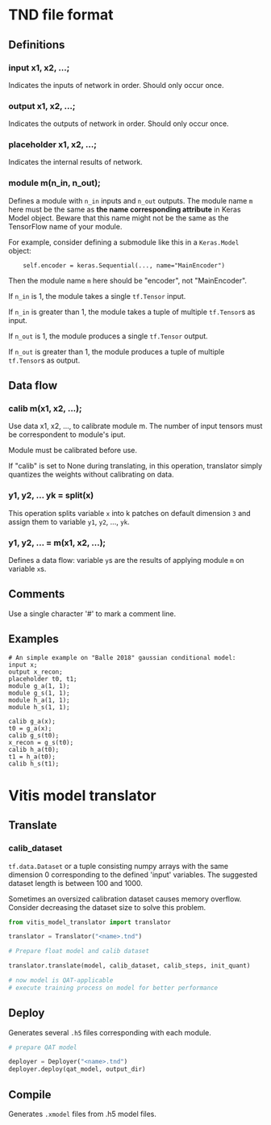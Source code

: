 # TND file format
## Definitions
### input x1, x2, ...;
Indicates the inputs of network in order. Should only occur once.
### output x1, x2, ...;
Indicates the outputs of network in order. Should only occur once.
### placeholder x1, x2, ...;
Indicates the internal results of network. 
### module m(n_in, n_out);
Defines a module with `n_in` inputs and `n_out` outputs. The module name `m` here must be the same as **the name corresponding attribute** in Keras Model object. Beware that this name might not be the same as the TensorFlow name of your module.

For example, consider defining a submodule like this in a `Keras.Model` object:
```
    self.encoder = keras.Sequential(..., name="MainEncoder")
```
Then the module name `m` here should be "encoder", not "MainEncoder".

If `n_in` is 1, the module takes a single `tf.Tensor` input.

If `n_in` is greater than 1, the module takes a tuple of multiple `tf.Tensor`s as input.

If `n_out` is 1, the module produces a single `tf.Tensor` output.

If `n_out` is greater than 1, the module produces a tuple of multiple `tf.Tensor`s as output.



## Data flow
### calib m(x1, x2, ...);
Use data x1, x2, ..., to calibrate module m. The number of input tensors must be correspondent to module's iput.

Module must be calibrated before use.

If "calib" is set to None during translating, in this operation, translator simply quantizes the weights without calibrating on data.

### y1, y2, ... yk = split(x)
This operation splits variable `x` into k patches on default dimension `3` and assign them to variable `y1`, `y2`, ..., `yk`.

### y1, y2, ... = m(x1, x2, ...);
Defines a data flow: variable `y`s are the results of applying module `m` on variable `x`s.


## Comments
Use a single character '#' to mark a comment line.

## Examples
```
# An simple example on "Balle 2018" gaussian conditional model:
input x;
output x_recon;
placeholder t0, t1;
module g_a(1, 1);
module g_s(1, 1);
module h_a(1, 1);
module h_s(1, 1);

calib g_a(x);
t0 = g_a(x);
calib g_s(t0);
x_recon = g_s(t0);
calib h_a(t0);
t1 = h_a(t0);
calib h_s(t1);
```

# Vitis model translator
## Translate
### calib_dataset
`tf.data.Dataset` or a tuple consisting numpy arrays with the same dimension 0 corresponding to the defined 'input' variables. The suggested dataset length is between 100 and 1000.

Sometimes an oversized calibration dataset causes memory overflow. Consider decreasing the dataset size to solve this problem.

```py
from vitis_model_translator import translator

translator = Translator("<name>.tnd")

# Prepare float model and calib dataset

translator.translate(model, calib_dataset, calib_steps, init_quant)

# now model is QAT-applicable 
# execute training process on model for better performance


```

## Deploy
Generates several `.h5` files corresponding with each module.
```py
# prepare QAT model

deployer = Deployer("<name>.tnd")
deployer.deploy(qat_model, output_dir)
```

## Compile
Generates `.xmodel` files from .h5 model files.